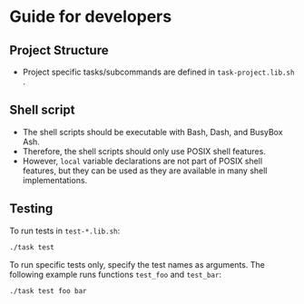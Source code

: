 # Guide for developers

## Project Structure

* Project specific tasks/subcommands are defined in `task-project.lib.sh` .

## Shell script

* The shell scripts should be executable with Bash, Dash, and BusyBox Ash.
* Therefore, the shell scripts should only use POSIX shell features.
* However, `local` variable declarations are not part of POSIX shell features, but they can be used as they are available in many shell implementations.

## Testing

To run tests in `test-*.lib.sh`:
```bash
./task test
```

To run specific tests only, specify the test names as arguments. The following example runs functions `test_foo` and `test_bar`:

```bash
./task test foo bar
```
